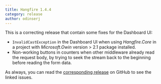 ```yaml
---
title: Hangfire 1.4.4
category: release
author: odinserj
---
```


This is a correcting release that contain some fixes for the Dashboard UI:

* `InvalidCastException` in the Dashboard UI when using *Hangfire.Core* in a project with 
  *Microsoft.Owin* version &gt; 2.1 package installed. 
* Non-working buttons in counters when other middleware already read the request body, by 
  trying to seek the stream back to the beginning before reading the form data.

As always, you can read the [corresponding release](https://github.com/HangfireIO/Hangfire/releases/tag/v1.4.4) on 
GitHub to see the linked issues.
